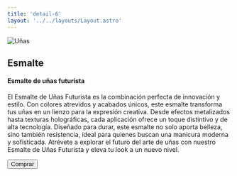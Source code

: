 ```yaml
---
title: 'detail-6'
layout: '../../layouts/Layout.astro'
---
```


<section class='flex gap-7 justify-center items-center flex-wrap text-white px-8% py-20'>
   <img class='rounded-xl' src="/images/img6.jpg" alt="Uñas" />
   <div class='flex flex-col gap-4'>
   <h2 class='text-transparent bg-clip-text bg-gradient-to-br from-indigo-600 from-10% via-primary via-30% to-green-600 font-semibold'>Esmalte</h2>
   <h4>Esmalte de uñas futurista</h4>
   <p class='max-w-md'>El Esmalte de Uñas Futurista es la combinación perfecta de innovación y estilo. Con colores atrevidos y acabados únicos, este esmalte transforma tus uñas en un lienzo para la expresión creativa. Desde efectos metalizados hasta texturas holográficas, cada aplicación ofrece un toque distintivo y de alta tecnología. Diseñado para durar, este esmalte no solo aporta belleza, sino también resistencia, ideal para quienes buscan una manicura moderna y sofisticada. Atrévete a explorar el futuro del arte de uñas con nuestro Esmalte de Uñas Futurista y eleva tu look a un nuevo nivel.</p>
   <button class='w-20 h-7 border-gray-50 border-2 rounded-md flex justify-center items-center hover:bg-blue-900 transition'>Comprar</button>
   </div>
</section>

<style>
   section{
      width:100%;
      min-height: calc(100vh - 52px)
   }
</style>